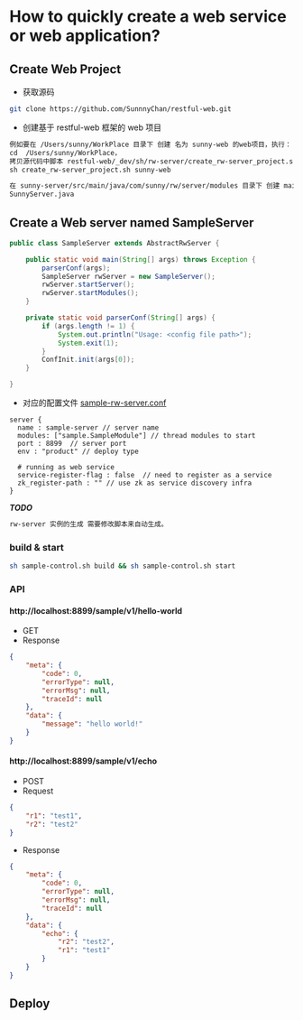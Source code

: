 # How to quickly create a web service or web application?

## Create Web Project
* 获取源码
```sh
git clone https://github.com/SunnnyChan/restful-web.git
```
* 创建基于 restful-web 框架的 web 项目
```md
例如要在 /Users/sunny/WorkPlace 目录下 创建 名为 sunny-web 的web项目，执行：
cd  /Users/sunny/WorkPlace，
拷贝源代码中脚本 restful-web/_dev/sh/rw-server/create_rw-server_project.sh 至当前目录，
sh create_rw-server_project.sh sunny-web
```
```md
在 sunny-server/src/main/java/com/sunny/rw/server/modules 目录下 创建 mainClass：
SunnyServer.java
```

## Create a Web server named SampleServer
```java
public class SampleServer extends AbstractRwServer {

    public static void main(String[] args) throws Exception {
        parserConf(args);
        SampleServer rwServer = new SampleServer();
        rwServer.startServer();
        rwServer.startModules();
    }

    private static void parserConf(String[] args) {
        if (args.length != 1) {
            System.out.println("Usage: <config file path>");
            System.exit(1);
        }
        ConfInit.init(args[0]);
    }

}
```
* 对应的配置文件
[sample-rw-server.conf](../rw-server/conf/sample-rw-server.conf)
```text
server {
  name : sample-server // server name
  modules: ["sample.SampleModule"] // thread modules to start
  port : 8899  // server port
  env : "product" // deploy type

  # running as web service
  service-register-flag : false  // need to register as a service
  zk_register-path : "" // use zk as service discovery infra
}
```

***TODO***
```md
rw-server 实例的生成 需要修改脚本来自动生成。
```

### build & start
```bash
sh sample-control.sh build && sh sample-control.sh start
```

### API
#### http://localhost:8899/sample/v1/hello-world
* GET
* Response
```json
{
    "meta": {
        "code": 0,
        "errorType": null,
        "errorMsg": null,
        "traceId": null
    },
    "data": {
        "message": "hello world!"
    }
}
```

#### http://localhost:8899/sample/v1/echo
* POST
* Request
```json
{
    "r1": "test1",
    "r2": "test2"
}
```
* Response
```json
{
    "meta": {
        "code": 0,
        "errorType": null,
        "errorMsg": null,
        "traceId": null
    },
    "data": {
        "echo": {
            "r2": "test2",
            "r1": "test1"
        }
    }
}
```
## Deploy

